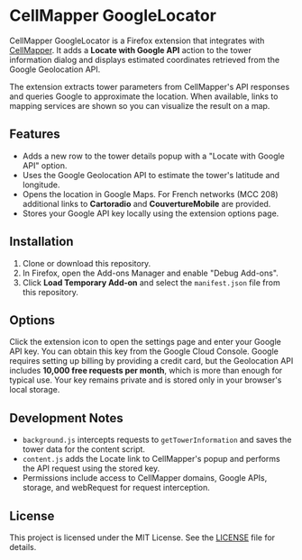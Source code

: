 # CellMapper GoogleLocator

CellMapper GoogleLocator is a Firefox extension that integrates with [CellMapper](https://www.cellmapper.net/). It adds a **Locate with Google API** action to the tower information dialog and displays estimated coordinates retrieved from the Google Geolocation API.

The extension extracts tower parameters from CellMapper's API responses and queries Google to approximate the location. When available, links to mapping services are shown so you can visualize the result on a map.

## Features

- Adds a new row to the tower details popup with a "Locate with Google API" option.
- Uses the Google Geolocation API to estimate the tower's latitude and longitude.
- Opens the location in Google Maps. For French networks (MCC 208) additional links to **Cartoradio** and **CouvertureMobile** are provided.
- Stores your Google API key locally using the extension options page.

## Installation

1. Clone or download this repository.
2. In Firefox, open the Add-ons Manager and enable "Debug Add-ons".
3. Click **Load Temporary Add-on** and select the `manifest.json` file from this repository.

## Options

Click the extension icon to open the settings page and enter your Google API key.
You can obtain this key from the Google Cloud Console. Google requires setting
up billing by providing a credit card, but the Geolocation API includes
**10,000 free requests per month**, which is more than enough for typical use.
Your key remains private and is stored only in your browser's local storage.

## Development Notes

- `background.js` intercepts requests to `getTowerInformation` and saves the tower data for the content script.
- `content.js` adds the Locate link to CellMapper's popup and performs the API request using the stored key.
- Permissions include access to CellMapper domains, Google APIs, storage, and webRequest for request interception.

## License

This project is licensed under the MIT License. See the [LICENSE](LICENSE) file for details.
